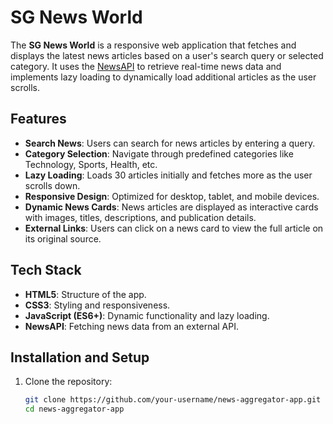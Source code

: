 # SG News World

The **SG News World** is a responsive web application that fetches and displays the latest news articles based on a user's search query or selected category. It uses the [NewsAPI](https://newsapi.org/) to retrieve real-time news data and implements lazy loading to dynamically load additional articles as the user scrolls.

## Features

- **Search News**: Users can search for news articles by entering a query.
- **Category Selection**: Navigate through predefined categories like Technology, Sports, Health, etc.
- **Lazy Loading**: Loads 30 articles initially and fetches more as the user scrolls down.
- **Responsive Design**: Optimized for desktop, tablet, and mobile devices.
- **Dynamic News Cards**: News articles are displayed as interactive cards with images, titles, descriptions, and publication details.
- **External Links**: Users can click on a news card to view the full article on its original source.

## Tech Stack

- **HTML5**: Structure of the app.
- **CSS3**: Styling and responsiveness.
- **JavaScript (ES6+)**: Dynamic functionality and lazy loading.
- **NewsAPI**: Fetching news data from an external API.

## Installation and Setup

1. Clone the repository:
   ```bash
   git clone https://github.com/your-username/news-aggregator-app.git
   cd news-aggregator-app
